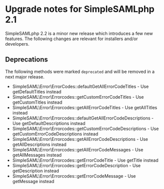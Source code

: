 # Upgrade notes for SimpleSAMLphp 2.1

SimpleSAMLphp 2.2 is a minor new release which introduces a few new features.
The following changes are relevant for installers and/or developers.

## Deprecations

The following methods were marked `deprecated` and will be removed in a next major release.

- SimpleSAML\Error\ErrorCodes::defaultGetAllErrorCodeTitles - Use getDefaultTitles instead
- SimpleSAML\Error\Errorcodes::getCustomErrorCodeTitles - Use getCustomTitles instead
- SimpleSAML\Error\Errorcodes::getAllErrorCodeTitles - Use getAllTitles instead
- SimpleSAML\Error\Errorcodes::defaultGetAllErrorCodeDescriptions - Use getDefaultDescriptions instead
- SimpleSAML\Error\Errorcodes::getCustomErrorCodeDescriptions - Use getCustomErrorCodeDescriptions instead
- SimpleSAML\Error\Errorcodes::getAllErrorCodeDescriptions - Use getAllDescriptions instead
- SimpleSAML\Error\Errorcodes::getAllErrorCodeMessages - Use getAllMessages instead
- SimpleSAML\Error\Errorcodes::getErrorCodeTitle - Use getTitle instead
- SimpleSAML\Error\Errorcodes::getErrorCodeDescription - Use getDescription instead
- SimpleSAML\Error\Errorcodes::getErrorCodeMessage - Use getMessage instead
